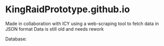 # KingRaidPrototype.github.io

Made in collaboration with ICY using a web-scraping tool to fetch data in JSON format
Data is still old and needs rework

Database: 
